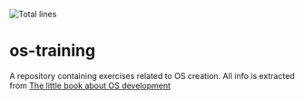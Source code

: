 ![Total lines](https://img.shields.io/tokei/lines/github.com/LovetheFrogs/os-training?color=green&label=total%20lines)

# os-training
A repository containing exercises related to OS creation. All info is extracted from [The little book about OS development](https://littleosbook.github.io/)
